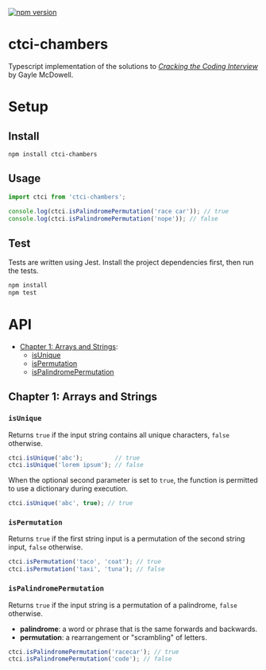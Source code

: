 [![npm version](https://badge.fury.io/js/ctci-chambers.svg)](https://badge.fury.io/js/ctci-chambers)

# ctci-chambers

Typescript implementation of the solutions to _[Cracking the Coding Interview](http://www.crackingthecodinginterview.com/)_ by Gayle McDowell.

# Setup

## Install

`npm install ctci-chambers`

## Usage

```javascript
import ctci from 'ctci-chambers';

console.log(ctci.isPalindromePermutation('race car')); // true
console.log(ctci.isPalindromePermutation('nope')); // false
```

## Test

Tests are written using Jest. Install the project dependencies first, then run the tests.

```bash
npm install
npm test
```

# API

- [Chapter 1: Arrays and Strings](#chapter-1-arrays-and-strings):
  - [isUnique](#isunique)
  - [isPermutation](#ispermutation)
  - [isPalindromePermutation](#ispalindromepermutation)

## Chapter 1: Arrays and Strings

### `isUnique`

Returns `true` if the input string contains all unique characters, `false` otherwise.

```javascript
ctci.isUnique('abc');         // true
ctci.isUnique('lorem ipsum'); // false
```

When the optional second parameter is set to `true`, the function is permitted to use a dictionary during execution.

```javascript
ctci.isUnique('abc', true); // true
```

### `isPermutation`

Returns `true` if the first string input is a permutation of the second string input, `false` otherwise.

```javascript
ctci.isPermutation('taco', 'coat'); // true
ctci.isPermutation('taxi', 'tuna'); // false
```

### `isPalindromePermutation`

Returns `true` if the input string is a permutation of a palindrome, `false` otherwise.

- **palindrome**: a word or phrase that is the same forwards and backwards.
- **permutation**: a rearrangement or "scrambling" of letters.

```javascript
ctci.isPalindromePermutation('racecar'); // true
ctci.isPalindromePermutation('code'); // false
```
